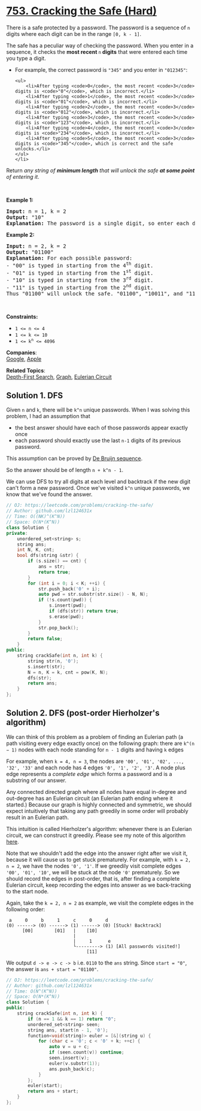 # [753. Cracking the Safe (Hard)](https://leetcode.com/problems/cracking-the-safe/)

<p>There is a safe protected by a password. The password is a sequence of <code>n</code> digits where each digit can be in the range <code>[0, k - 1]</code>.</p>

<p>The safe has a peculiar way of checking the password. When you enter in a sequence, it checks the <strong>most recent </strong><code>n</code><strong> digits</strong> that were entered each time you type a digit.</p>

<ul>
	<li>For example, the correct password is <code>"345"</code> and you enter in <code>"012345"</code>:

	<ul>
		<li>After typing <code>0</code>, the most recent <code>3</code> digits is <code>"0"</code>, which is incorrect.</li>
		<li>After typing <code>1</code>, the most recent <code>3</code> digits is <code>"01"</code>, which is incorrect.</li>
		<li>After typing <code>2</code>, the most recent <code>3</code> digits is <code>"012"</code>, which is incorrect.</li>
		<li>After typing <code>3</code>, the most recent <code>3</code> digits is <code>"123"</code>, which is incorrect.</li>
		<li>After typing <code>4</code>, the most recent <code>3</code> digits is <code>"234"</code>, which is incorrect.</li>
		<li>After typing <code>5</code>, the most recent <code>3</code> digits is <code>"345"</code>, which is correct and the safe unlocks.</li>
	</ul>
	</li>
</ul>

<p>Return <em>any string of <strong>minimum length</strong> that will unlock the safe <strong>at some point</strong> of entering it</em>.</p>

<p>&nbsp;</p>
<p><strong>Example 1:</strong></p>

<pre><strong>Input:</strong> n = 1, k = 2
<strong>Output:</strong> "10"
<strong>Explanation:</strong> The password is a single digit, so enter each digit. "01" would also unlock the safe.
</pre>

<p><strong>Example 2:</strong></p>

<pre><strong>Input:</strong> n = 2, k = 2
<strong>Output:</strong> "01100"
<strong>Explanation:</strong> For each possible password:
- "00" is typed in starting from the 4<sup>th</sup> digit.
- "01" is typed in starting from the 1<sup>st</sup> digit.
- "10" is typed in starting from the 3<sup>rd</sup> digit.
- "11" is typed in starting from the 2<sup>nd</sup> digit.
Thus "01100" will unlock the safe. "01100", "10011", and "11001" would also unlock the safe.
</pre>

<p>&nbsp;</p>
<p><strong>Constraints:</strong></p>

<ul>
	<li><code>1 &lt;= n &lt;= 4</code></li>
	<li><code>1 &lt;= k &lt;= 10</code></li>
	<li><code>1 &lt;= k<sup>n</sup> &lt;= 4096</code></li>
</ul>


**Companies**:  
[Google](https://leetcode.com/company/google), [Apple](https://leetcode.com/company/apple)

**Related Topics**:  
[Depth-First Search](https://leetcode.com/tag/depth-first-search/), [Graph](https://leetcode.com/tag/graph/), [Eulerian Circuit](https://leetcode.com/tag/eulerian-circuit/)


## Solution 1. DFS

Given `n` and `k`, there will be `k^n` unique passwords. When I was solving this problem, I had an assumption that
* the best answer should have each of those passwords appear exactly once
* each password should exactly use the last `n-1` digits of its previous password.

This assumption can be proved by [De Bruijn sequence](https://en.wikipedia.org/wiki/De_Bruijn_sequence).

So the answer should be of length `n + k^n - 1`.

We can use DFS to try all digits at each level and backtrack if the new digit can't form a new password. Once we've visited `k^n` unique passwords, we know that we've found the answer.

```cpp
// OJ: https://leetcode.com/problems/cracking-the-safe/
// Author: github.com/lzl124631x
// Time: O((NK)^(K^N))
// Space: O(N*(K^N))
class Solution {
private:
    unordered_set<string> s;
    string ans;
    int N, K, cnt;
    bool dfs(string &str) {
        if (s.size() == cnt) {
            ans = str;
            return true;
        }
        for (int i = 0; i < K; ++i) {
            str.push_back('0' + i);
            auto pwd = str.substr(str.size() - N, N);
            if (!s.count(pwd)) {
                s.insert(pwd);
                if (dfs(str)) return true;
                s.erase(pwd);
            }
            str.pop_back();
        }
        return false;
    }
public:
    string crackSafe(int n, int k) {
        string str(n, '0');
        s.insert(str);
        N = n, K = k, cnt = pow(K, N);
        dfs(str);
        return ans;
    }
};
```

## Solution 2. DFS (post-order Hierholzer's algorithm)

We can think of this problem as a problem of finding an Eulerian path (a path visiting every edge exactly once) on the following graph: there are `k^(n − 1)` nodes with each node standing for `n - 1` digits and having `k` edges

For example, when `k = 4, n = 3`, the nodes are `'00', '01', '02', ..., '32', '33'` and each node has 4 edges `'0', '1', '2', '3'`. A node plus edge represents a _complete edge_ which forms a password and is a substring of our answer.

Any connected directed graph where all nodes have equal in-degree and out-degree has an Eulerian circuit (an Eulerian path ending where it started.) Because our graph is highly connected and symmetric, we should expect intuitively that taking any path greedily in some order will probably result in an Eulerian path.

This intuition is called Hierholzer's algorithm: whenever there is an Eulerian circuit, we can construct it greedily. Please see my note of this algorithm [here](https://github.com/lzl124631x/algorithm/blob/master/graph/eulerian-path.md).

Note that we shouldn't add the edge into the answer right after we visit it, because it will cause us to get stuck prematurely. For example, with `k = 2, n = 2`, we have the nodes `'0', '1'`. If we greedily visit complete edges `'00', '01', '10'`, we will be stuck at the node `'0'` prematurely. So we should record the edges in post-order, that is, after finding a complete Eulerian circuit, keep recording the edges into answer as we back-tracking to the start node.

Again, take the `k = 2, n = 2` as example, we visit the complete edges in the following order:

```
 a     0     b     1     c     0     d
(0) ------> (0) ------> (1) ------> (0) [Stuck! Backtrack]
      [00]        [01]   |    [10]
                         |
                         |     1      e
                         └---------> (1) [All passwords visited!]
                              [11]
```

We output `d -> e -> c -> b` i.e. `0110` to the `ans` string. Since `start = "0"`, the answer is `ans + start = "01100"`.

```cpp
// OJ: https://leetcode.com/problems/cracking-the-safe/
// Author: github.com/lzl124631x
// Time: O(N^(K^N))
// Space: O(N*(K^N))
class Solution {
public:
    string crackSafe(int n, int k) {
        if (n == 1 && k == 1) return "0";
        unordered_set<string> seen;
        string ans, start(n - 1, '0');
        function<void(string)> euler = [&](string u) {
            for (char c = '0'; c < '0' + k; ++c) {
                auto v = u + c;
                if (seen.count(v)) continue;
                seen.insert(v);
                euler(v.substr(1));
                ans.push_back(c);
            }
        };
        euler(start);
        return ans + start;
    }
};
```
